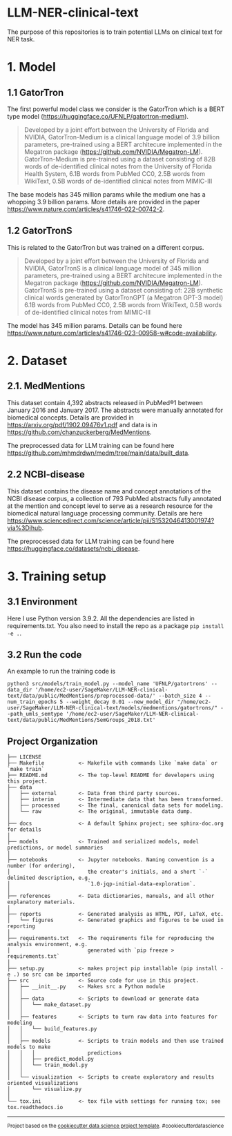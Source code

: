 LLM-NER-clinical-text
==============================

The purpose of this repositories is to train potential LLMs on clinical text for NER task.

# 1. Model
## 1.1 GatorTron
The first powerful model class we consider is the GatorTron which is a BERT type model (https://huggingface.co/UFNLP/gatortron-medium).

> Developed by a joint effort between the University of Florida and NVIDIA, GatorTron-Medium is a clinical language model of 3.9 billion parameters, pre-trained using a BERT architecure implemented in the Megatron package (https://github.com/NVIDIA/Megatron-LM).
GatorTron-Medium is pre-trained using a dataset consisting of
82B words of de-identified clinical notes from the University of Florida Health System,
6.1B words from PubMed CC0,
2.5B words from WikiText,
0.5B words of de-identified clinical notes from MIMIC-III

The base models has 345 million params while the medium one has a whopping 3.9 billion params. More details are provided in the paper https://www.nature.com/articles/s41746-022-00742-2.

## 1.2 GatorTronS
This is related to the GatorTron but was trained on a different corpus.

> Developed by a joint effort between the University of Florida and NVIDIA, GatorTronS is a clinical language model of 345 million parameters, pre-trained using a BERT architecure implemented in the Megatron package (https://github.com/NVIDIA/Megatron-LM).
GatorTronS is pre-trained using a dataset consisting of:
22B synthetic clinical words generated by GatorTronGPT (a Megatron GPT-3 model)
6.1B words from PubMed CC0,
2.5B words from WikiText,
0.5B words of de-identified clinical notes from MIMIC-III

The model has 345 million params. Details can be found here https://www.nature.com/articles/s41746-023-00958-w#code-availability.

# 2. Dataset
## 2.1. MedMentions
This dataset contain 4,392 abstracts released in PubMed®1 between January 2016 and January 2017. The abstracts were manually annotated for biomedical concepts. Details are provided in https://arxiv.org/pdf/1902.09476v1.pdf and data is in https://github.com/chanzuckerberg/MedMentions. 

The preprocessed data for LLM training can be found here https://github.com/mhmdrdwn/medm/tree/main/data/built_data.

## 2.2 NCBI-disease
This dataset contains the disease name and concept annotations of the NCBI disease corpus, a collection of 793 PubMed abstracts fully annotated at the mention and concept level to serve as a research resource for the biomedical natural language processing community. Details are here https://www.sciencedirect.com/science/article/pii/S1532046413001974?via%3Dihub.

The preprocessed data for LLM training can be found here https://huggingface.co/datasets/ncbi_disease.

# 3. Training setup
## 3.1 Environment
Here I use Python version 3.9.2. All the dependencies are listed in requirements.txt.
You also need to install the repo as a package `pip install -e .`.

## 3.2 Run the code
An example to run the training code is
```
python3 src/models/train_model.py --model_name 'UFNLP/gatortrons' --data_dir '/home/ec2-user/SageMaker/LLM-NER-clinical-text/data/public/MedMentions/preprocessed-data/' --batch_size 4 --num_train_epochs 5 --weight_decay 0.01 --new_model_dir "/home/ec2-user/SageMaker/LLM-NER-clinical-text/models/medmentions/gatortrons/" --path_umls_semtype '/home/ec2-user/SageMaker/LLM-NER-clinical-text/data/public/MedMentions/SemGroups_2018.txt'

```

Project Organization
------------

    ├── LICENSE
    ├── Makefile           <- Makefile with commands like `make data` or `make train`
    ├── README.md          <- The top-level README for developers using this project.
    ├── data
    │   ├── external       <- Data from third party sources.
    │   ├── interim        <- Intermediate data that has been transformed.
    │   ├── processed      <- The final, canonical data sets for modeling.
    │   └── raw            <- The original, immutable data dump.
    │
    ├── docs               <- A default Sphinx project; see sphinx-doc.org for details
    │
    ├── models             <- Trained and serialized models, model predictions, or model summaries
    │
    ├── notebooks          <- Jupyter notebooks. Naming convention is a number (for ordering),
    │                         the creator's initials, and a short `-` delimited description, e.g.
    │                         `1.0-jqp-initial-data-exploration`.
    │
    ├── references         <- Data dictionaries, manuals, and all other explanatory materials.
    │
    ├── reports            <- Generated analysis as HTML, PDF, LaTeX, etc.
    │   └── figures        <- Generated graphics and figures to be used in reporting
    │
    ├── requirements.txt   <- The requirements file for reproducing the analysis environment, e.g.
    │                         generated with `pip freeze > requirements.txt`
    │
    ├── setup.py           <- makes project pip installable (pip install -e .) so src can be imported
    ├── src                <- Source code for use in this project.
    │   ├── __init__.py    <- Makes src a Python module
    │   │
    │   ├── data           <- Scripts to download or generate data
    │   │   └── make_dataset.py
    │   │
    │   ├── features       <- Scripts to turn raw data into features for modeling
    │   │   └── build_features.py
    │   │
    │   ├── models         <- Scripts to train models and then use trained models to make
    │   │   │                 predictions
    │   │   ├── predict_model.py
    │   │   └── train_model.py
    │   │
    │   └── visualization  <- Scripts to create exploratory and results oriented visualizations
    │       └── visualize.py
    │
    └── tox.ini            <- tox file with settings for running tox; see tox.readthedocs.io


--------

<p><small>Project based on the <a target="_blank" href="https://drivendata.github.io/cookiecutter-data-science/">cookiecutter data science project template</a>. #cookiecutterdatascience</small></p>
